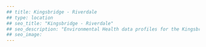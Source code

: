 ```yaml
---
## title: Kingsbridge - Riverdale
## type: location
## seo_title: "Kingsbridge - Riverdale"
## seo_description: "Environmental Health data profiles for the Kingsbridge - Riverdale neighborhood of NYC."
## seo_image: 
---
```

